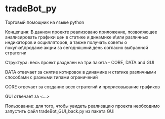 # tradeBot_py
Торговый помощник на языке python

Концепция:
В данном проекте реализовано приложение,
позволяющее анализировать графики цен в статике и динамике и\или различных индикаторов и осцилляторов,
а также получать советы о покупке\продаже акции
за сегодняшний день согласно выбранной стратегии

Структура:
весь проект разделен на три пакета - CORE, DATA and GUI

DATA отвечает за снятие котировок в динамике и статике 
различными способами с разными типами ограничений 

CORE отвечает за создание всех стратегий и прорисовывание графиков

GUI отвечает за <...>


Пользование:
для того, чтобы увидеть реализацию проекта необходимо 
запустить файл tradeBot_GUI_back.py из пакета GUI
